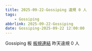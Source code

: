 ```yaml
---
title: 2025-09-22-Gossiping 違規 0 人
tags:
    - Gossiping
abbrlink: 2025-09-22-Gossiping
date: Gossiping-2025-09-22 12:00:00
---
```

Gossiping 板 [板規連結](https://www.ptt.cc/bbs/Gossiping/M.1637425085.A.07D.html)
昨天違規 0 人
